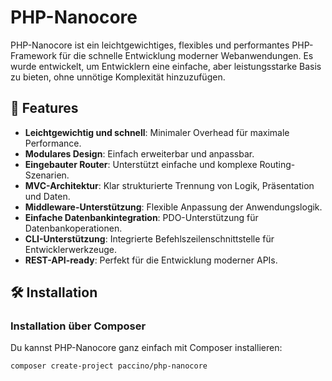 # PHP-Nanocore

PHP-Nanocore ist ein leichtgewichtiges, flexibles und performantes PHP-Framework für die schnelle Entwicklung moderner Webanwendungen. Es wurde entwickelt, um Entwicklern eine einfache, aber leistungsstarke Basis zu bieten, ohne unnötige Komplexität hinzuzufügen.

## 🚀 Features

- **Leichtgewichtig und schnell**: Minimaler Overhead für maximale Performance.
- **Modulares Design**: Einfach erweiterbar und anpassbar.
- **Eingebauter Router**: Unterstützt einfache und komplexe Routing-Szenarien.
- **MVC-Architektur**: Klar strukturierte Trennung von Logik, Präsentation und Daten.
- **Middleware-Unterstützung**: Flexible Anpassung der Anwendungslogik.
- **Einfache Datenbankintegration**: PDO-Unterstützung für Datenbankoperationen.
- **CLI-Unterstützung**: Integrierte Befehlszeilenschnittstelle für Entwicklerwerkzeuge.
- **REST-API-ready**: Perfekt für die Entwicklung moderner APIs.

## 🛠️ Installation

### Installation über Composer

Du kannst PHP-Nanocore ganz einfach mit Composer installieren:

```bash
composer create-project paccino/php-nanocore
``` 

